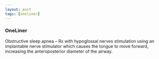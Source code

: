 ```yaml
---
layout: post
tags: [oneliner]
---
```



### OneLiner

Obstructive sleep apnea – Rx with hypoglossal nerves stimulation using an implantable nerve stimulator which causes the tongue to move forward, increasing the anteroposterior diameter of the airway.
